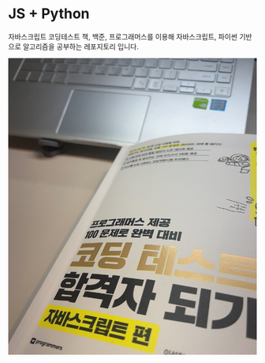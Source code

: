 ﻿# JS + Python

자바스크립트 코딩테스트 책, 백준, 프로그래머스를 이용해 자바스크립트, 파이썬 기반으로 알고리즘을 공부하는 레포지토리 입니다. 


<p align="left">
  <img src="/자바스크립트 코테 책.jpg" alt="자바스크립트 코딩테스트 책" width="600" height="600"/>
</p>
